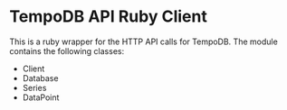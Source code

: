 TempoDB API Ruby Client
=======================
This is a ruby wrapper for the HTTP API calls for TempoDB. The module contains the following classes:

* Client
* Database
* Series
* DataPoint
